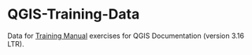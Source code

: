 # QGIS-Training-Data
Data for [Training Manual](https://docs.qgis.org/3.16/en/docs/training_manual/index.html) exercises for QGIS Documentation (version 3.16 LTR).

